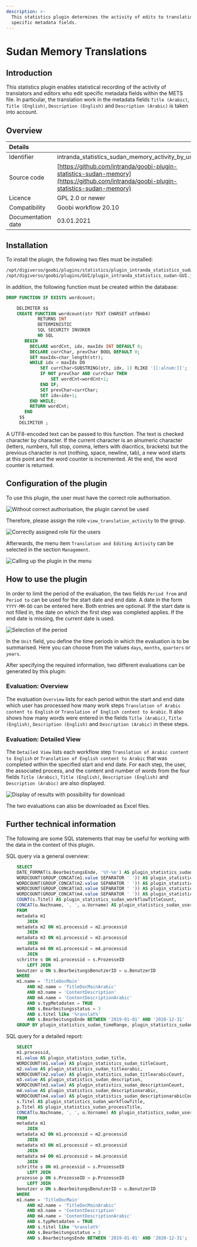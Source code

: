```yaml
---
description: >-
  This statistics plugin determines the activity of edits to translations within
  specific metadata fields.
---
```


# Sudan Memory Translations

## Introduction

This statistics plugin enables statistical recording of the activity of translators and editors who edit specific metadata fields within the METS file. In particular, the translation work in the metadata fields `Title (Arabic)`, `Title (English)`, `Description (English)` and `Description (Arabic)` is taken into account.

## Overview

| Details |  |
| :--- | :--- |
| Identifier | intranda\_statistics\_sudan\_memory\_activity\_by\_user |
| Source code | [https://github.com/intranda/goobi-plugin-statistics-sudan-memory](https://github.com/intranda/goobi-plugin-statistics-sudan-memory) |
| Licence | GPL 2.0 or newer |
| Compatibility | Goobi workflow 20.10 |
| Documentation date | 03.01.2021 |

## Installation

To install the plugin, the following two files must be installed:

```bash
/opt/digiverso/goobi/plugins/statistics/plugin_intranda_statistics_sudan.jar
/opt/digiverso/goobi/plugins/GUI/plugin_intranda_statistics_sudan-GUI.jar
```

In addition, the following function must be created within the database:

```sql
DROP FUNCTION IF EXISTS wordcount;

    DELIMITER $$
    CREATE FUNCTION wordcount(str TEXT CHARSET utf8mb4)
            RETURNS INT
            DETERMINISTIC
            SQL SECURITY INVOKER
            NO SQL
       BEGIN
         DECLARE wordCnt, idx, maxIdx INT DEFAULT 0;
         DECLARE currChar, prevChar BOOL DEFAULT 0;
         SET maxIdx=char_length(str);
         WHILE idx < maxIdx DO
             SET currChar=SUBSTRING(str, idx, 1) RLIKE '[[:alnum:]]';
             IF NOT prevChar AND currChar THEN
                 SET wordCnt=wordCnt+1;
             END IF;
             SET prevChar=currChar;
             SET idx=idx+1;
         END WHILE;
         RETURN wordCnt;
       END
     $$
     DELIMITER ;
```

A UTF8-encoded text can be passed to this function. The text is checked character by character. If the current character is an alnumeric character \(letters, numbers, full stop, comma, letters with diacritics, brackets\) but the previous character is not \(nothing, space, newline, tab\), a new word starts at this point and the word counter is incremented. At the end, the word counter is returned.

## Configuration of the plugin

To use this plugin, the user must have the correct role authorisation.

![Without correct authorisation, the plugin cannot be used](../.gitbook/assets/intranda_statistics_sudan_memory1_en.png)

Therefore, please assign the role `view_translation_activity` to the group.

![Correctly assigned role f&#xFC;r the users](../.gitbook/assets/intranda_statistics_sudan_memory2_en.png)

Afterwards, the menu item `Translation and Editing Activity` can be selected in the section `Management`.

![Calling up the plugin in the menu](../.gitbook/assets/intranda_statistics_sudan_memory3_en.png)

## How to use the plugin

In order to limit the period of the evaluation, the two fields `Period from` and `Period to` can be used for the start date and end date. A date in the form `YYYY-MM-DD` can be entered here. Both entries are optional. If the start date is not filled in, the date on which the first step was completed applies. If the end date is missing, the current date is used.

![Selection of the period](../.gitbook/assets/intranda_statistics_sudan_memory4_en.png)

In the `Unit` field, you define the time periods in which the evaluation is to be summarised. Here you can choose from the values `days`, `months`, `quarters` or `years`.

After specifying the required information, two different evaluations can be generated by this plugin:

### Evaluation: Overview

The evaluation `Overview` lists for each period within the start and end date which user has processed how many work steps `Translation of Arabic content to English` or `Translation of English content to Arabic`. It also shows how many words were entered in the fields `Title (Arabic)`, `Title (English)`, `Description (English)` and `Description (Arabic)` in these steps.

### Evaluation: Detailed View

The `Detailed View` lists each workflow step `Translation of Arabic content to English` or `Translation of English content to Arabic` that was completed within the specified start and end date. For each step, the user, the associated process, and the content and number of words from the four fields `Title (Arabic)`, `Title (English)`, `Description (English)` and `Description (Arabic)` are also displayed.

![Display of results with possibility for download](../.gitbook/assets/intranda_statistics_sudan_memory5_en.png)

The two evaluations can also be downloaded as Excel files.

## Further technical information

The following are some SQL statements that may be useful for working with the data in the context of this plugin.

SQL query via a general overview:

```sql
    SELECT
    DATE_FORMAT(s.BearbeitungsEnde, '%Y-%m') AS plugin_statistics_sudan_timeRange,
    WORDCOUNT(GROUP_CONCAT(m1.value SEPARATOR ' ')) AS plugin_statistics_sudan_titleCount,
    WORDCOUNT(GROUP_CONCAT(m2.value SEPARATOR ' ')) AS plugin_statistics_sudan_titlearabicCount,
    WORDCOUNT(GROUP_CONCAT(m3.value SEPARATOR ' ')) AS plugin_statistics_sudan_descriptionCount,
    WORDCOUNT(GROUP_CONCAT(m4.value SEPARATOR ' ')) AS plugin_statistics_sudan_descriptionarabicCount,
    COUNT(s.Titel) AS plugin_statistics_sudan_workflowTitleCount,
    CONCAT(u.Nachname, ', ', u.Vorname) AS plugin_statistics_sudan_userName
    FROM
    metadata m1
        JOIN
    metadata m2 ON m1.processid = m2.processid
        JOIN
    metadata m3 ON m1.processid = m3.processid
        JOIN
    metadata m4 ON m1.processid = m4.processid
        JOIN
    schritte s ON m1.processid = s.ProzesseID
        LEFT JOIN
    benutzer u ON s.BearbeitungsBenutzerID = u.BenutzerID
    WHERE
    m1.name = 'TitleDocMain'
        AND m2.name = 'TitleDocMainArabic'
        AND m3.name = 'ContentDescription'
        AND m4.name = 'ContentDescriptionArabic'
        AND s.typMetadaten = TRUE
        AND s.Bearbeitungsstatus = 3
        AND s.titel like '%ranslat%'
        AND s.BearbeitungsEnde BETWEEN '2019-01-01' AND '2020-12-31'
    GROUP BY plugin_statistics_sudan_timeRange, plugin_statistics_sudan_userName;
```

SQL query for a detailed report:

```sql
    SELECT
    m1.processid,
    m1.value AS plugin_statistics_sudan_title,
    WORDCOUNT(m1.value) AS plugin_statistics_sudan_titleCount,
    m2.value AS plugin_statistics_sudan_titlearabic,
    WORDCOUNT(m2.value) AS plugin_statistics_sudan_titlearabicCount,
    m3.value AS plugin_statistics_sudan_description,
    WORDCOUNT(m3.value) AS plugin_statistics_sudan_descriptionCount,
    m4.value AS plugin_statistics_sudan_descriptionarabic,
    WORDCOUNT(m4.value) AS plugin_statistics_sudan_descriptionarabicCount,
    s.Titel AS plugin_statistics_sudan_workflowTitle,
    p.Titel AS plugin_statistics_sudan_processTitle,
    CONCAT(u.Nachname, ', ', u.Vorname) AS plugin_statistics_sudan_userName
    FROM
    metadata m1
        JOIN
    metadata m2 ON m1.processid = m2.processid
        JOIN
    metadata m3 ON m1.processid = m3.processid
        JOIN
    metadata m4 ON m1.processid = m4.processid
        JOIN
    schritte s ON m1.processid = s.ProzesseID
        LEFT JOIN
    prozesse p ON s.ProzesseID = p.ProzesseID
        LEFT JOIN
    benutzer u ON s.BearbeitungsBenutzerID = u.BenutzerID
    WHERE
    m1.name = 'TitleDocMain'
        AND m2.name = 'TitleDocMainArabic'
        AND m3.name = 'ContentDescription'
        AND m4.name = 'ContentDescriptionArabic'
        AND s.typMetadaten = TRUE
        AND s.titel like '%ranslat%'
        AND s.Bearbeitungsstatus = 3
        AND s.BearbeitungsEnde BETWEEN '2019-01-01' AND '2020-12-31';
```

